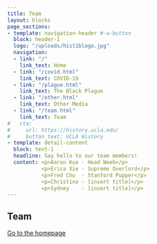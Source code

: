 ```yaml
---
title: Team
layout: blocks
page_sections:
- template: navigation-header #-w-button
  block: header-1
  logo: "/uploads/hist1blogo.jpg" 
  navigation:
  - link: "/"
    link_text: Home
  - link: "/covid.html" 
    link_text: COVID-19
  - link: "/plague.html"
    link_text: The Black Plague
  - link: "/other.html"
    link_text: Other Media
  - link: "/team.html"
    link_text: Team
#   cta:
#     url: https://history.ucla.edu/
#     button_text: UCLA History
- template: detail-content
  block: text-1
  headline: Say hello to our team members! 
  content: <p>Aaron Kuo - Head Weeb</p>
           <p>Erica Xie - Supreme Overlord</p>
           <p>Fred Chu  - Stanford Pupper</p>
           <p>Christina - [insert title]</p>
           <p>Sydney    - [insert title]</p>
--- 
```

## Team

[Go to the homepage](/ "Back to homepage")

<!-- <u1>
    {% for author in site.authors %}
        <li>
            <h2><a href="{{ author.url }}">{{ author.name }}</a></h2>
            <h3>{{ author.position }}</h3>
            <p>{{ author.content | markdownify }}</p>
        </li>
    {% endfor %}
</u1> -->
